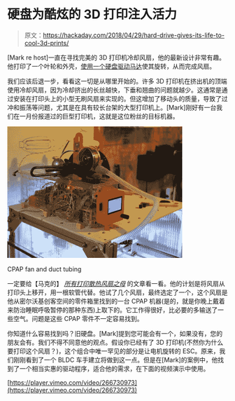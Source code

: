 # 硬盘为酷炫的 3D 打印注入活力

> 原文：<https://hackaday.com/2018/04/29/hard-drive-gives-its-life-to-cool-3d-prints/>

[Mark re host]一直在寻找完美的 3D 打印机冷却风扇，他的最新设计非常有趣。他打印了一个叶轮和外壳，[使用一个硬盘驱动马达](https://drmrehorst.blogspot.com/2018/04/the-mother-of-all-print-cooling-fans.html)使其旋转，从而完成风扇。

我们应该后退一步，看看这一切是从哪里开始的。许多 3D 打印机在挤出机的顶端使用冷却风扇，因为冷却挤出的长丝越快，下垂和翘曲的问题就越少。这通常是通过安装在打印头上的小型无刷风扇来实现的。但这增加了移动头的质量，导致了过冲和振荡等问题，尤其是在具有较长台架的大型打印机上。[Mark]刚好有一台我们在一月份报道过的巨型打印机，这就是这位粉丝的目标机器。

![](img/4eed66a528bde5405b70f5c11b18c693.png)

CPAP fan and duct tubing

一定要给【马克的】 *[所有打印散热风扇之母](https://drmrehorst.blogspot.com/2018/01/the-mother-of-all-print-cooling-fans.html)* 的文章看一看。他的计划是将风扇从打印头上移开，用一根软管代替。他试了几个风扇，最终选定了一个，这个风扇是他从密尔沃基创客空间的零件箱里找到的一台 CPAP 机器(是的，就是你晚上戴着来防治睡眠呼吸暂停的那种东西)上取下的。它工作得很好，比必要的多输送了一些空气。问题是这些 CPAP 零件不一定容易找到。

你知道什么容易找到吗？旧硬盘。[Mark]提到您可能会有一个，如果没有，您的朋友会有。我们不得不同意他的观点。假设你已经有了 3D 打印机(不然你为什么要打印这个风扇？)，这个组合中唯一罕见的部分是让电机旋转的 ESC。原来，我们刚刚看到了一个 BLDC 车手建立将做到这一点。但是在[Mark]的案例中，他找到了一个相当实惠的驱动程序，适合他的需求，在下面的视频演示中使用。

[https://player.vimeo.com/video/266730973](https://player.vimeo.com/video/266730973)